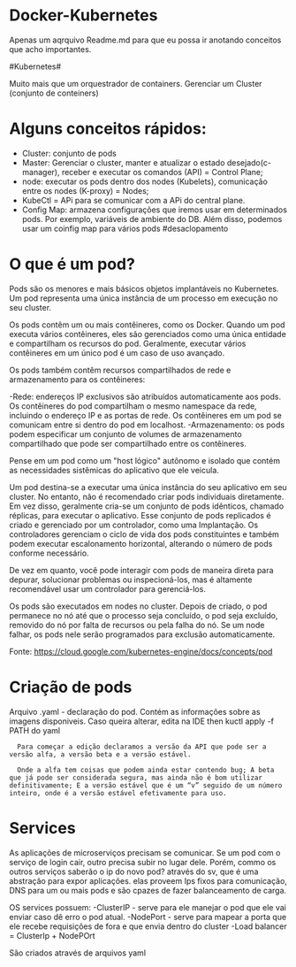 # Docker-Kubernetes

Apenas um aqrquivo Readme.md para que eu possa ir anotando conceitos que acho importantes. 

#Kubernetes#

Muito mais que um orquestrador de containers. Gerenciar um Cluster (conjunto de conteiners)

# Alguns conceitos rápidos: #
- Cluster: conjunto de pods
- Master: Gerenciar o cluster, manter e atualizar o estado desejado(c-manager), receber e executar os comandos (API) = Control Plane;
- node: executar os pods dentro dos nodes (Kubelets), comunicação entre os nodes (K-proxy) = Nodes; 
- KubeCtl = APi para se comunicar com a APi do central plane.
- Config Map: armazena configurações que iremos usar em determinados pods. Por exemplo, variáveis de ambiente do DB. Além disso, podemos usar um coinfig map para vários pods #desaclopamento

# O que é um pod? #

Pods são os menores e mais básicos objetos implantáveis no Kubernetes. Um pod representa uma única instância de um processo em execução no seu cluster.

Os pods contêm um ou mais contêineres, como os Docker. Quando um pod executa vários contêineres, eles são gerenciados como uma única entidade e compartilham os recursos do pod. Geralmente, executar vários contêineres em um único pod é um caso de uso avançado.

Os pods também contêm recursos compartilhados de rede e armazenamento para os contêineres:

-Rede: endereços IP exclusivos são atribuídos automaticamente aos pods. Os contêineres do pod compartilham o mesmo namespace da rede, incluindo o endereço IP e as portas de rede. Os contêineres em um pod se comunicam entre si dentro do pod em localhost.
-Armazenamento: os pods podem especificar um conjunto de volumes de armazenamento compartilhado que pode ser compartilhado entre os contêineres.

Pense em um pod como um "host lógico" autônomo e isolado que contém as necessidades sistêmicas do aplicativo que ele veicula.

Um pod destina-se a executar uma única instância do seu aplicativo em seu cluster. No entanto, não é recomendado criar pods individuais diretamente. Em vez disso, geralmente cria-se um conjunto de pods idênticos, chamado réplicas, para executar o aplicativo. Esse conjunto de pods replicados é criado e gerenciado por um controlador, como uma Implantação. Os controladores gerenciam o ciclo de vida dos pods constituintes e também podem executar escalonamento horizontal, alterando o número de pods conforme necessário.

De vez em quanto, você pode interagir com pods de maneira direta para depurar, solucionar problemas ou inspecioná-los, mas é altamente recomendável usar um controlador para gerenciá-los.

Os pods são executados em nodes no cluster. Depois de criado, o pod permanece no nó até que o processo seja concluído, o pod seja excluído, removido do nó por falta de recursos ou pela falha do nó. Se um node falhar, os pods nele serão programados para exclusão automaticamente.

Fonte: https://cloud.google.com/kubernetes-engine/docs/concepts/pod

# Criação de pods #
 Arquivo .yaml - declaração do pod. Contém as informações sobre as imagens disponiveis. Caso queira alterar, edita na IDE then kuctl apply -f PATH do yaml
    
      Para começar a edição declaramos a versão da API que pode ser a versão alfa, a versão beta e a versão estável.
      
      Onde a alfa tem coisas que podem ainda estar contendo bug; A beta que já pode ser considerada segura, mas ainda não é bom utilizar definitivamente; E a versão estável que é um “v” seguido de um número inteiro, onde é a versão estável efetivamente para uso.
      
# Services

As aplicações de microserviços  precisam se comunicar. Se um pod com o serviço de login cair, outro precisa subir no lugar dele. Porém, commo os outros serviços saberão o ip do novo pod? através do sv, que é uma abstração para expor aplicações. elas proveem Ips fixos para comunicação, DNS para um ou mais pods e são cpazes de fazer balanceamento de carga.   

OS services possuem:
-ClusterIP - serve para ele manejar o pod que ele vai enviar caso dê erro o pod atual.
-NodePort - serve para mapear a porta que ele recebe requisições de fora e que envia dentro do cluster
-Load balancer = ClusterIp + NodePOrt

São criados através de arquivos yaml






